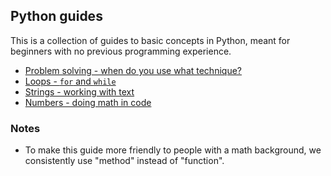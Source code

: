 ## Python guides

This is a collection of guides to basic concepts in Python, meant for beginners with no previous programming experience.

* [Problem solving - when do you use what technique?](problem-solving.md)
* [Loops - `for` and `while`](loops.md)
* [Strings - working with text](strings.md)
* [Numbers - doing math in code](numbers.md)

### Notes

* To make this guide more friendly to people with a math background, we consistently use "method" instead of "function".